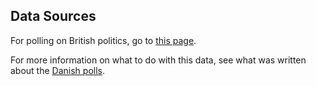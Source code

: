 Data Sources
------------
For polling on British politics, go to [this page][polls].

For more information on what to do with this data, see what was written about the [Danish polls][danish-polling].


[polls]: https://en.wikipedia.org/wiki/Opinion_polling_for_the_next_United_Kingdom_general_election
[danish-polling]: https://github.com/ndarville/d3-charts/blob/master/_data/denmark/README.md
